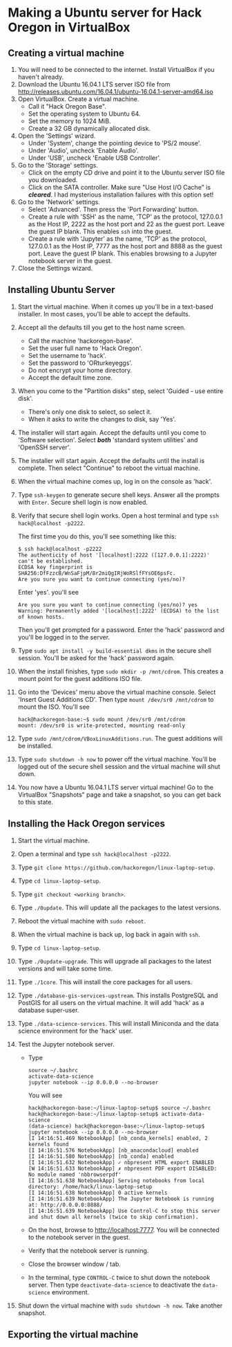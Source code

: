 # Making a Ubuntu server for Hack Oregon in VirtualBox

## Creating a virtual machine
1. You will need to be connected to the internet. Install VirtualBox if you haven't already.
2. Download the Ubuntu 16.04.1 LTS server ISO file from http://releases.ubuntu.com/16.04.1/ubuntu-16.04.1-server-amd64.iso
3. Open VirtualBox. Create a virtual machine.
    * Call it "Hack Oregon Base".
    * Set the operating system to Ubuntu 64.
    * Set the memory to 1024 MiB.
    * Create a 32 GB dynamically allocated disk.
4. Open the 'Settings' wizard.
    * Under 'System', change the pointing device to 'PS/2 mouse'.
    * Under 'Audio', uncheck 'Enable Audio'.
    * Under 'USB', uncheck 'Enable USB Controller'.
5. Go to the 'Storage' settings.
    * Click on the empty CD drive and point it to the Ubuntu server ISO file you downloaded.
    * Click on the SATA controller. Make sure "Use Host I/O Cache" is ***cleared***. I had mysterious installation failures with this option set!
6. Go to the 'Network' settings.
    * Select 'Advanced'. Then press the 'Port Forwarding' button.
    * Create a rule with 'SSH' as the name, 'TCP' as the protocol, 127.0.0.1 as the Host IP, 2222 as the host port and 22 as the guest port. Leave the guest IP blank. This enables `ssh` into the guest.
    * Create a rule with 'Jupyter' as the name, 'TCP' as the protocol, 127.0.0.1 as the Host IP, 7777 as the host port and 8888 as the guest port. Leave the guest IP blank. This enables browsing to a Jupyter notebook server in the guest.
6. Close the Settings wizard.

## Installing Ubuntu Server
1. Start the virtual machine. When it comes up you'll be in a text-based installer. In most cases, you'll be able to accept the defaults.
8. Accept all the defaults till you get to the host name screen.
    * Call the machine 'hackoregon-base'.
    * Set the user full name to 'Hack Oregon'.
    * Set the username to 'hack'.
    * Set the password to 'ORturkeyeggs'.
    * Do not encrypt your home directory.
    * Accept the default time zone.
9. When you come to the "Partition disks" step, select 'Guided - use entire disk'.
    * There's only one disk to select, so select it.
    * When it asks to write the changes to disk, say 'Yes'.
10. The installer will start again. Accept the defaults until you come to 'Software selection'. Select ***both*** 'standard system utilities' and 'OpenSSH server'.
11. The installer will start again. Accept the defaults until the install is complete. Then select "Continue" to reboot the virtual machine.
12. When the virtual machine comes up, log in on the console as 'hack'.
13. Type `ssh-keygen` to generate secure shell keys. Answer all the prompts with `Enter`. Secure shell login is now enabled.
14. Verify that secure shell login works. Open a host terminal and type `ssh hack@localhost -p2222`.

    The first time you do this, you'll see something like this:
    ```
    $ ssh hack@localhost -p2222
    The authenticity of host '[localhost]:2222 ([127.0.0.1]:2222)' can't be established.
    ECDSA key fingerprint is SHA256:DfFzzcB/WnSaFjpM/8r2miQgIRjWoRSlfFYsOE6psFc.
    Are you sure you want to continue connecting (yes/no)?
    ```

    Enter 'yes'. you'll see
    ```
    Are you sure you want to continue connecting (yes/no)? yes
    Warning: Permanently added '[localhost]:2222' (ECDSA) to the list of known hosts.
    ```

    Then you'll get prompted for a password. Enter the 'hack' password and you'll be logged in to the server.
13. Type `sudo apt install -y build-essential dkms` in the secure shell session. You'll be asked for the 'hack' password again.
13. When the install finishes, type `sudo mkdir -p /mnt/cdrom`. This creates a mount point for the guest additions ISO file.
13. Go into the 'Devices' menu above the virtual machine console. Select 'Insert Guest Additions CD'. Then type `mount /dev/sr0 /mnt/cdrom` to mount the ISO. You'll see

    ```
    hack@hackoregon-base:~$ sudo mount /dev/sr0 /mnt/cdrom
    mount: /dev/sr0 is write-protected, mounting read-only
    ```
14. Type `sudo /mnt/cdrom/VBoxLinuxAdditions.run`. The guest additions will be installed.
14. Type `sudo shutdown -h now` to power off the virtual machine. You'll be logged out of the secure shell session and the virtual machine will shut down.
15. You now have a Ubuntu 16.04.1 LTS server virtual machine! Go to the VirtualBox "Snapshots" page and take a snapshot, so you can get back to this state.

## Installing the Hack Oregon services
1. Start the virtual machine.
2. Open a terminal and type `ssh hack@localhost -p2222`.

2. Type `git clone https://github.com/hackoregon/linux-laptop-setup`.
3. Type `cd linux-laptop-setup`.
4. Type `git checkout <working branch>`.
5. Type `./0update`. This will update all the packages to the latest versions.
5. Reboot the virtual machine with `sudo reboot`.
5. When the virtual machine is back up, log back in again with `ssh`.
6. Type `cd linux-laptop-setup`.
6. Type `./0update-upgrade`. This will upgrade all packages to the latest versions and will take some time.
5. Type `./1core`. This will install the core packages for all users.
6. Type `./database-gis-services-upstream`. This installs PostgreSQL and PostGIS for all users on the virtual machine. It will add 'hack' as a database super-user.
7. Type `./data-science-services`. This will install Miniconda and the data science environment for the 'hack' user.
8. Test the Jupyter notebook server.
    * Type
        ```
        source ~/.bashrc
        activate-data-science
        jupyter notebook --ip 0.0.0.0 --no-browser
        ```

        You will see
        ```
        hack@hackoregon-base:~/linux-laptop-setup$ source ~/.bashrc 
        hack@hackoregon-base:~/linux-laptop-setup$ activate-data-science 
        (data-science) hack@hackoregon-base:~/linux-laptop-setup$ jupyter notebook --ip 0.0.0.0 --no-browser
        [I 14:16:51.469 NotebookApp] [nb_conda_kernels] enabled, 2 kernels found
        [I 14:16:51.576 NotebookApp] [nb_anacondacloud] enabled
        [I 14:16:51.580 NotebookApp] [nb_conda] enabled
        [I 14:16:51.632 NotebookApp] ✓ nbpresent HTML export ENABLED
        [W 14:16:51.633 NotebookApp] ✗ nbpresent PDF export DISABLED: No module named 'nbbrowserpdf'
        [I 14:16:51.638 NotebookApp] Serving notebooks from local directory: /home/hack/linux-laptop-setup
        [I 14:16:51.638 NotebookApp] 0 active kernels 
        [I 14:16:51.639 NotebookApp] The Jupyter Notebook is running at: http://0.0.0.0:8888/
        [I 14:16:51.639 NotebookApp] Use Control-C to stop this server and shut down all kernels (twice to skip confirmation).
        ```
    * On the host, browse to <http://localhost:7777>. You will be connected to the notebook server in the guest.
    * Verify that the notebook server is running.
    * Close the browser window / tab.
    * In the terminal, type `CONTROL-C` twice to shut down the notebook server. Then type `deactivate-data-science` to deactivate the `data-science` environment.
9. Shut down the virtual machine with `sudo shutdown -h now`. Take another snapshot.

## Exporting the virtual machine
